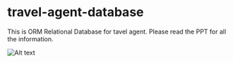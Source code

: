 ﻿# travel-agent-database
This is ORM Relational Database for tavel agent. Please read the PPT for all the information.

![Alt text](relative/path/to/img.jpg?raw=true "Title")
